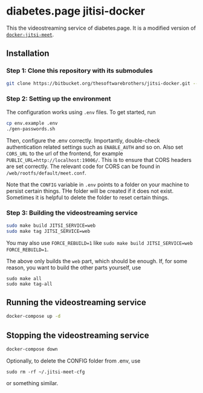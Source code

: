 # diabetes.page jitisi-docker

This the videostreaming service of diabetes.page. It is a modified version of [`docker-jitsi-meet`](https://github.com/jitsi/docker-jitsi-meet).

## Installation

### Step 1: Clone this repository with its submodules

```bash
git clone https://bitbucket.org/thesoftwarebrothers/jitsi-docker.git --recursive
```

### Step 2: Setting up the environment

The configuration works using `.env` files. To get started, run

```bash
cp env.example .env
./gen-passwords.sh
```

Then, configure the .env correctly. Importantly, double-check authentication related settings such as `ENABLE_AUTH` and so on. Also set `CORS_URL` to the url of the frontend, for example `PUBLIC_URL=http://localhost:19006/`. This is to ensure that CORS headers are set correctly. The relevant code for CORS can be found in `/web/rootfs/default/meet.conf`.

Note that the `CONFIG` variable in `.env` points to a folder on your machine to persist certain things. THe folder will be created if it does not exist. Sometimes it is helpful to delete the folder to reset certain things.

### Step 3: Building the videostreaming service

```bash
sudo make build JITSI_SERVICE=web
sudo make tag JITSI_SERVICE=web
```

You may also use `FORCE_REBUILD=1` like `sudo make build JITSI_SERVICE=web FORCE_REBUILD=1`.

The above only builds the `web` part, which should be enough. If, for some reason, you want to build the other parts yourself, use

```
sudo make all
sudo make tag-all
```

## Running the videostreaming service

```bash
docker-compose up -d
```

## Stopping the videostreaming service

```bash
docker-compose down
```

Optionally, to delete the CONFIG folder from .env, use

```
sudo rm -rf ~/.jitsi-meet-cfg
```

or something similar.
